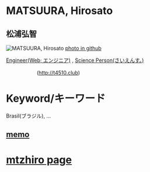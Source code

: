 # MATSUURA, Hirosato

## 松浦弘智
<img src="http://hirosato.info/wp-content/uploads/2018/07/Portrait05.jpg" alt="MATSUURA, Hirosato" />  <a href="https://avatars0.githubusercontent.com/u/12418924?s=400&v=4">photo in github</a>

<a href="http://rck.jp">Engineer(Web; エンジニア)</a> ,   <a href="http://opennotebook.org">Science Person(さいえんす。)</a>

　　　　　　(<a href="http://t4510.club">http://t4510.club</a>)
      
# Keyword/キーワード

Brasil(ブラジル), ...

## <a href="https://mtzhiro.github.io/a/i18">memo</a> 

# <a href="https://mtzhiro.github.io/indexpage">mtzhiro page</a>
